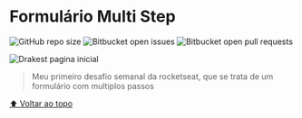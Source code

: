 # Formulário Multi Step

<!---Esses são exemplos. Veja https://shields.io para outras pessoas ou para personalizar este conjunto de escudos. Você pode querer incluir dependências, status do projeto e informações de licença aqui--->

![GitHub repo size](https://img.shields.io/github/repo-size/iuricode/README-template?style=for-the-badge)
![Bitbucket open issues](https://img.shields.io/bitbucket/issues/iuricode/README-template?style=for-the-badge)
![Bitbucket open pull requests](https://img.shields.io/bitbucket/pr-raw/iuricode/README-template?style=for-the-badge)

<img src="[https://media.graphassets.com/DjnuWw5sTxmGr4UCTbDZ](https://media.graphassets.com/bZ7rthR6S72hHWBzNMpw)" alt="Drakest pagina inicial">

> Meu primeiro desafio semanal da rocketseat, que se trata de um formulário com multiplos passos

[⬆ Voltar ao topo](#nome-do-projeto)<br>
